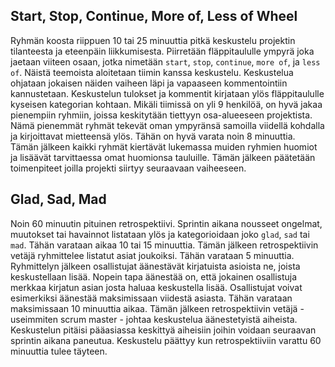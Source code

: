 ## Start, Stop, Continue, More of, Less of Wheel

Ryhmän koosta riippuen 10 tai 25 minuuttia pitkä keskustelu projektin tilanteesta ja eteenpäin liikkumisesta. Piirretään fläppitaululle ympyrä joka jaetaan viiteen osaan, jotka nimetään `start`, `stop`, `continue`, `more of`, ja `less of`. Näistä teemoista aloitetaan tiimin kanssa keskustelu. Keskustelua ohjataan jokaisen näiden vaiheen läpi ja vapaaseen kommentointiin kannustetaan. Keskustelun tulokset ja kommentit kirjataan ylös fläppitaululle kyseisen kategorian kohtaan. Mikäli tiimissä on yli 9 henkilöä, on hyvä jakaa pienempiin ryhmiin, joissa keskitytään tiettyyn osa-alueeseen projektista. Nämä pienemmät ryhmät tekevät oman ympyränsä samoilla viidellä kohdalla ja kirjoittavat mietteensä ylös. Tähän on hyvä varata noin 8 minuuttia. Tämän jälkeen kaikki ryhmät kiertävät lukemassa muiden ryhmien huomiot ja lisäävät tarvittaessa omat huomionsa tauluille. Tämän jälkeen päätetään toimenpiteet joilla projekti siirtyy seuraavaan vaiheeseen.


## Glad, Sad, Mad

Noin 60 minuutin pituinen retrospektiivi. Sprintin aikana nousseet ongelmat, muutokset tai havainnot listataan ylös ja kategorioidaan joko `glad`, `sad` tai `mad`. Tähän varataan aikaa 10 tai 15 minuuttia. Tämän jälkeen retrospektiivin vetäjä ryhmittelee listatut asiat joukoiksi. Tähän varataan 5 minuuttia. Ryhmittelyn jälkeen osallistujat äänestävät kirjatuista asioista ne, joista keskustellaan lisää. Nopein tapa äänestää on, että jokainen osallistuja merkkaa kirjatun asian josta haluaa keskustella lisää. Osallistujat voivat esimerkiksi äänestää maksimissaan viidestä asiasta. Tähän varataan maksimissaan 10 minuuttia aikaa. Tämän jälkeen retrospektiivin vetäjä - useimmiten scrum master - johtaa keskustelua äänestetyistä aiheista. Keskustelun pitäisi pääasiassa keskittyä aiheisiin joihin voidaan seuraavan sprintin aikana paneutua. Keskustelu päättyy kun retrospektiiviin varattu 60 minuuttia tulee täyteen.
